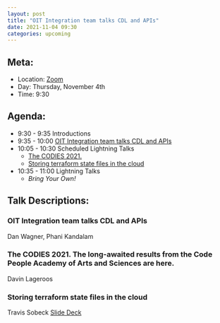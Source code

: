 ```yaml
---
layout: post
title: "OIT Integration team talks CDL and APIs"
date: 2021-11-04 09:30
categories: upcoming
---
```


## Meta:

- Location: [Zoom](https://z.umn.edu/cpmstream)
- Day: Thursday, November 4th
- Time: 9:30

## Agenda:

- 9:30 - 9:35 Introductions
- 9:35 - 10:00 [OIT Integration team talks CDL and APIs](#OIT-Integration-team-talks-CDL-and-APIs)
- 10:05 - 10:30 Scheduled Lightning Talks
  - [The CODIES 2021.](#The-CODIES-2021.-The-long-awaited-results-from-the-Code-People-Academy-of-Arts-and-Sciences-are-here.)
  - [Storing terraform state files in the cloud](#Storing-terraform-state-files-in-the-cloud)
- 10:35 - 11:00 Lightning Talks
  - _Bring Your Own!_

## Talk Descriptions:

### OIT Integration team talks CDL and APIs

Dan Wagner, Phani Kandalam

### The CODIES 2021. The long-awaited results from the Code People Academy of Arts and Sciences are here.

Davin Lageroos

### Storing terraform state files in the cloud

Travis Sobeck [Slide Deck](https://z.umn.edu/79oi)
